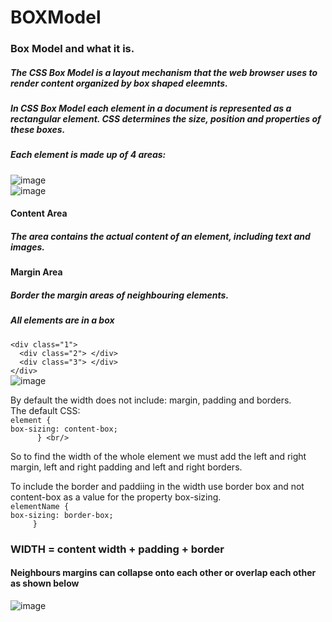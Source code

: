 # BOXModel
### Box Model and what it is.

##### The CSS Box Model is a layout mechanism that the web browser uses to render content organized by box shaped eleemnts. <br/>
##### In CSS Box Model each element in a document is represented as a rectangular element. CSS determines the size, position and properties of these boxes. <br/>
##### Each element is made up of 4 areas: <br/>
![image](https://github.com/nafizjiwa/BOXModel/assets/56348190/3c261939-0bb7-4c09-9414-8b1ee4be2143)<br/>
![image](https://github.com/nafizjiwa/BOXModel/assets/56348190/c4901cf1-9131-465b-aff9-61b2ef711fc8)<br/>
#### Content Area<br/>
##### The area contains the actual content of an element, including text and images.<br/>

#### Margin Area<br/>
##### Border the margin areas of neighbouring elements.<br/>

##### All elements are in a box <br/>

```<div class="1">```<br/>
```  <div class="2"> </div>```<br/>
```  <div class="3"> </div>```<br/>
```</div>```<br/>
![image](https://github.com/nafizjiwa/BOXModel/assets/56348190/df29b37f-0197-47d7-9363-3152caadb300)

By default the width does not include: margin, padding and borders.<br/> 
The default CSS:<br/>
```element { ```<br/>
```box-sizing: content-box;```<br/>
```      } <br/>```

So to find the width of the whole element we must add the left and right margin, left and right padding and left and right borders.

To include the border and paddiing in the width use border box and not content-box as a value for the property box-sizing.<br/>
```elementName { ```<br/>
```box-sizing: border-box;```<br/>
```      } ```<br/>

### WIDTH = content width + padding + border 

#### Neighbours margins can collapse onto each other or overlap each other as shown below<br/>
![image](https://github.com/nafizjiwa/BOXModel/assets/56348190/892fd431-a51e-44ed-a74b-4fe5a0dd770f)

 







